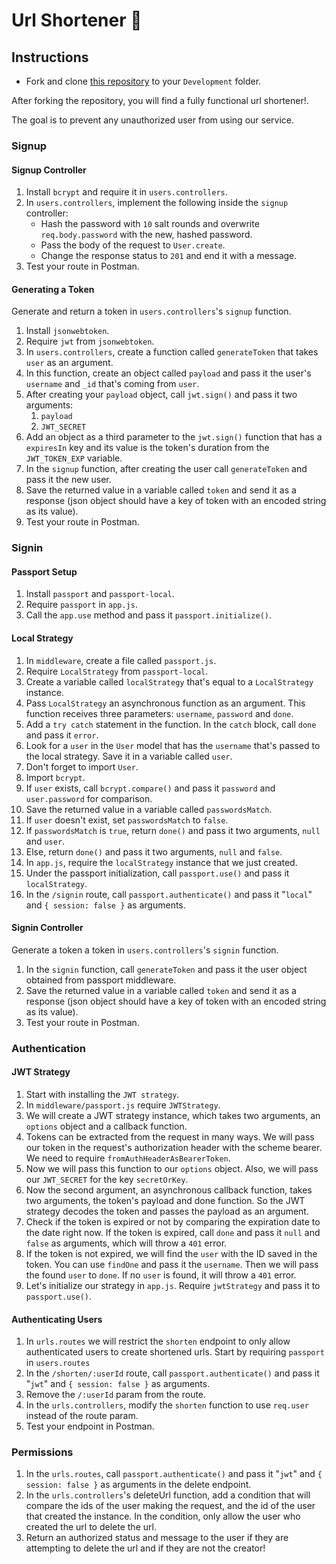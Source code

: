 # Url Shortener 🔗

## Instructions

- Fork and clone [this repository](https://github.com/JoinCODED/Task-Express-M6-Authentication-urlShortener-noSql) to your `Development` folder.

After forking the repository, you will find a fully functional url shortener!.

The goal is to prevent any unauthorized user from using our service.

### Signup

#### Signup Controller

1. Install `bcrypt` and require it in `users.controllers`.
2. In `users.controllers`, implement the following inside the `signup` controller:
   - Hash the password with `10` salt rounds and overwrite `req.body.password` with the new, hashed password.
   - Pass the body of the request to `User.create`.
   - Change the response status to `201` and end it with a message.
3. Test your route in Postman.

#### Generating a Token

Generate and return a token in `users.controllers`'s `signup` function.

1. Install `jsonwebtoken`.
2. Require `jwt` from `jsonwebtoken`.
3. In `users.controllers`, create a function called `generateToken` that takes `user` as an argument.
4. In this function, create an object called `payload` and pass it the user's `username` and `_id` that's coming from `user`.
5. After creating your `payload` object, call `jwt.sign()` and pass it two arguments:
   1. `payload`
   2. `JWT_SECRET`
6. Add an object as a third parameter to the `jwt.sign()` function that has a `expiresIn` key and its value is the token's duration from the `JWT_TOKEN_EXP` variable.
7. In the `signup` function, after creating the user call `generateToken` and pass it the new user.
8. Save the returned value in a variable called `token` and send it as a response (json object should have a key of token with an encoded string as its value).
9. Test your route in Postman.

### Signin

#### Passport Setup

1. Install `passport` and `passport-local`.
2. Require `passport` in `app.js`.
3. Call the `app.use` method and pass it `passport.initialize()`.

#### Local Strategy

1. In `middleware`, create a file called `passport.js`.
2. Require `LocalStrategy` from `passport-local`.
3. Create a variable called `localStrategy` that's equal to a `LocalStrategy` instance.
4. Pass `LocalStrategy` an asynchronous function as an argument. This function receives three parameters: `username`, `password` and `done`.
5. Add a `try catch` statement in the function. In the `catch` block, call `done` and pass it `error`.
6. Look for a `user` in the `User` model that has the `username` that's passed to the local strategy. Save it in a variable called `user`.
7. Don't forget to import `User`.
8. Import `bcrypt`.
9. If `user` exists, call `bcrypt.compare()` and pass it `password` and `user.password` for comparison.
10. Save the returned value in a variable called `passwordsMatch`.
11. If `user` doesn't exist, set `passwordsMatch` to `false`.
12. If `passwordsMatch` is `true`, return `done()` and pass it two arguments, `null` and `user`.
13. Else, return `done()` and pass it two arguments, `null` and `false`.
14. In `app.js`, require the `localStrategy` instance that we just created.
15. Under the passport initialization, call `passport.use()` and pass it `localStrategy`.
16. In the `/signin` route, call `passport.authenticate()` and pass it "`local`" and `{ session: false }` as arguments.

#### Signin Controller

Generate a token a token in `users.controllers`'s `signin` function.

1. In the `signin` function, call `generateToken` and pass it the user object obtained from passport middleware.
2. Save the returned value in a variable called `token` and send it as a response (json object should have a key of token with an encoded string as its value).
3. Test your route in Postman.

### Authentication

#### JWT Strategy

1. Start with installing the `JWT strategy`.
2. In `middleware/passport.js` require `JWTStrategy`.
3. We will create a JWT strategy instance, which takes two arguments, an `options` object and a callback function.
4. Tokens can be extracted from the request in many ways. We will pass our token in the request's authorization header with the scheme bearer. We need to require `fromAuthHeaderAsBearerToken`.
5. Now we will pass this function to our `options` object. Also, we will pass our `JWT_SECRET` for the key `secretOrKey`.
6. Now the second argument, an asynchronous callback function, takes two arguments, the token's payload and done function. So the JWT strategy decodes the token and passes the payload as an argument.
7. Check if the token is expired or not by comparing the expiration date to the date right now. If the token is expired, call `done` and pass it `null` and `false` as arguments, which will throw a `401` error.
8. If the token is not expired, we will find the `user` with the ID saved in the token. You can use `findOne` and pass it the `username`. Then we will pass the found `user` to `done`. If no `user` is found, it will throw a `401` error.
9. Let's initialize our strategy in `app.js`. Require `jwtStrategy` and pass it to `passport.use()`.

#### Authenticating Users

1. In `urls.routes` we will restrict the `shorten` endpoint to only allow authenticated users to create shortened urls. Start by requiring `passport` in `users.routes`
2. In the `/shorten/:userId` route, call `passport.authenticate()` and pass it "`jwt`" and `{ session: false }` as arguments.
3. Remove the `/:userId` param from the route.
4. In the `urls.controllers`, modify the `shorten` function to use `req.user` instead of the route param.
5. Test your endpoint in Postman.

### Permissions

1. In the `urls.routes`, call `passport.authenticate()` and pass it "`jwt`" and `{ session: false }` as arguments in the delete endpoint.
2. In the `urls.controllers`'s deleteUrl function, add a condition that will compare the ids of the user making the request, and the id of the user that created the instance. In the condition, only allow the user who created the url to delete the url.
3. Return an authorized status and message to the user if they are attempting to delete the url and if they are not the creator!
